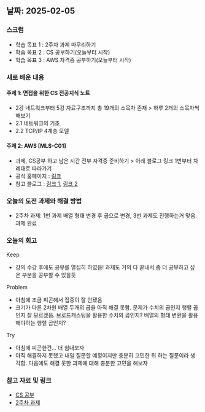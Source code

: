 ## 날짜: 2025-02-05

### 스크럼
- 학습 목표 1 : 2주차 과제 마무리하기
- 학습 목표 2 : CS 공부하기(오늘부터 시작)
- 학습 목표 3 : AWS 자격증 공부하기(오늘부터 시작)

### 새로 배운 내용
#### 주제 1: 면접을 위한 CS 전공지식 노트
- 2강 네트워크부터 5강 자료구조까지 총 19개의 소목차 존재 > 하루 2개의 소목차씩 해보기
- 2.1 네트워크의 기초
- 2.2 TCP/IP 4계층 모델

#### 주제 2: AWS [MLS-C01]
- 과제, CS공부 하고 남은 시간 전부 자격증 준비하기 > 아래 블로그 링크 1번부터 차례대로 따라가기
- 공식 홈페이지 : [링크](https://aws.amazon.com/ko/certification/certified-machine-learning-specialty/?pp=cert&c=exam&z=4)
- 참고 블로그 : [링크 1](https://velog.io/@sawa1989/AWS-MLS-%ED%9B%84%EA%B8%B0), [링크 2](https://mjs1995.tistory.com/315)

### 오늘의 도전 과제와 해결 방법
- 2주차 과제: 1번 과제 배열 형태 변경 후 곱으로 변경, 3번 과제도 진행하는거 맞음. 과제 완료

### 오늘의 회고
Keep
- 강의 수강 후에도 공부를 열심히 하였음! 과제도 거의 다 끝내서 좀 더 공부하고 싶은 부분을 공부할 수 있을듯

Problem
- 아침에 조금 피곤해서 집중이 잘 안됐음
- 크기가 다른 2차원 배열 두개의 곱을 아직 해결 못함. 문제가 수치의 곱인지 행렬 곱인지 잘 모르겠음. 브로드캐스팅을 활용한 수치의 곱인지? 배열의 형태 변환을 활용해야하는 행렬 곱인지?

Try
- 아침에 피곤한건... 더 힘내보자
- 아직 해결하지 못했고 내일 질문할 예정이지만 충분히 고민한 뒤 하는 질문이라 생각함. 다음에도 해결 못한 과제에 대해 충분한 고민을 해보자

### 참고 자료 및 링크
- [CS 공부](https://velog.io/@hyundduny/2025-02-05-CS-%EA%B3%B5%EB%B6%80)
- [2주차 과제](https://colab.research.google.com/drive/1uAFvVn1GXldNungJuXOyoAIydU1l8Bi-?usp=sharing)

